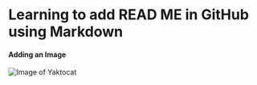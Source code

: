 # Learning to add READ ME in GitHub using Markdown
#### Adding an Image
![Image of Yaktocat](https://octodex.github.com/images/yaktocat.png)
